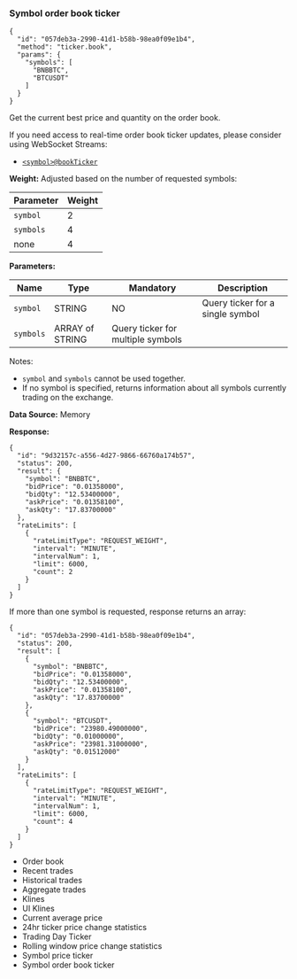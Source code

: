 ### Symbol order book ticker​

```
{  
  "id": "057deb3a-2990-41d1-b58b-98ea0f09e1b4",  
  "method": "ticker.book",  
  "params": {  
    "symbols": [  
      "BNBBTC",  
      "BTCUSDT"  
    ]  
  }  
}
```

Get the current best price and quantity on the order book.

If you need access to real-time order book ticker updates, please consider using WebSocket Streams:

* [`<symbol>@bookTicker`](/docs/binance-spot-api-docs/web-socket-streams#individual-symbol-book-ticker-streams)

**Weight:**
Adjusted based on the number of requested symbols:

| Parameter | Weight |
| --- | --- |
| `symbol` | 2 |
| `symbols` | 4 |
| none | 4 |

**Parameters:**

| Name | Type | Mandatory | Description |
| --- | --- | --- | --- |
| `symbol` | STRING | NO | Query ticker for a single symbol |
| `symbols` | ARRAY of STRING | Query ticker for multiple symbols |

Notes:

* `symbol` and `symbols` cannot be used together.
* If no symbol is specified, returns information about all symbols currently trading on the exchange.

**Data Source:**
Memory

**Response:**

```
{  
  "id": "9d32157c-a556-4d27-9866-66760a174b57",  
  "status": 200,  
  "result": {  
    "symbol": "BNBBTC",  
    "bidPrice": "0.01358000",  
    "bidQty": "12.53400000",  
    "askPrice": "0.01358100",  
    "askQty": "17.83700000"  
  },  
  "rateLimits": [  
    {  
      "rateLimitType": "REQUEST_WEIGHT",  
      "interval": "MINUTE",  
      "intervalNum": 1,  
      "limit": 6000,  
      "count": 2  
    }  
  ]  
}
```

If more than one symbol is requested, response returns an array:

```
{  
  "id": "057deb3a-2990-41d1-b58b-98ea0f09e1b4",  
  "status": 200,  
  "result": [  
    {  
      "symbol": "BNBBTC",  
      "bidPrice": "0.01358000",  
      "bidQty": "12.53400000",  
      "askPrice": "0.01358100",  
      "askQty": "17.83700000"  
    },  
    {  
      "symbol": "BTCUSDT",  
      "bidPrice": "23980.49000000",  
      "bidQty": "0.01000000",  
      "askPrice": "23981.31000000",  
      "askQty": "0.01512000"  
    }  
  ],  
  "rateLimits": [  
    {  
      "rateLimitType": "REQUEST_WEIGHT",  
      "interval": "MINUTE",  
      "intervalNum": 1,  
      "limit": 6000,  
      "count": 4  
    }  
  ]  
}
```

* Order book
* Recent trades
* Historical trades
* Aggregate trades
* Klines
* UI Klines
* Current average price
* 24hr ticker price change statistics
* Trading Day Ticker
* Rolling window price change statistics
* Symbol price ticker
* Symbol order book ticker